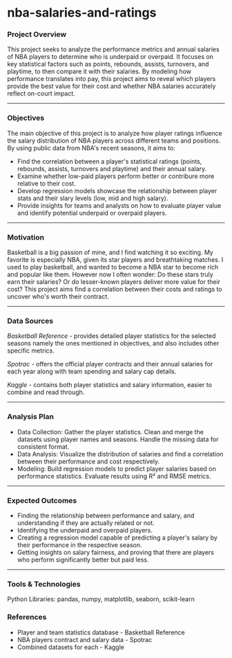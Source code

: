 # nba-salaries-and-ratings

### Project Overview

This project seeks to analyze the performance metrics and annual salaries of NBA players to determine who is underpaid or overpaid. It focuses on key statistical factors such as points, rebounds, assists, turnovers, and playtime, to then compare it with their salaries. By modeling how performance translates into pay, this project aims to reveal which players provide the best value for their cost and whether NBA salaries accurately reflect on-court impact.

---

### Objectives

The main objective of this project is to analyze how player ratings influence the salary distribution of NBA players across different teams and positions. By using public data from NBA's recent seasons, it aims to:

- Find the correlation between a player's statistical ratings (points, rebounds, assists, turnovers and playtime) and their annual salary.
- Examine whether low-paid players perform better or contribure more relative to their cost.
- Develop regression models showcase the relationship between player stats and their slary levels (low, mid and high salary).
- Provide insights for teams and analysts on how to evaluate player value and identify potential underpaid or overpaid players.

---

### Motivation

Basketball is a big passion of mine, and I find watching it so exciting. My favorite is especially NBA, given its star players and breathtaking matches. I used to play basketball, and wanted to become a NBA star to become rich and popular like them. However now I often wonder: Do these stars truly earn their salaries? Or do lesser-known players deliver more value for their cost? This project aims find a correlation between their costs and ratings to uncover who's worth their contract.

---

### Data Sources

*Basketball Reference* - provides detailed player statistics for the selected seasons namely the ones mentioned in objectives, and also includes other specific metrics.

*Spotrac* - offers the official player contracts and their annual salaries for each year along with team spending and salary cap details.

*Kaggle* - contains both player statistics and salary information, easier to combine and read through.

---

### Analysis Plan

- Data Collection: Gather the player statistics. Clean and merge the datasets using player names and seasons. Handle the missing data for consistent format.
- Data Analysis: Visualize the distribution of salaries and find a correlation between their performance and cost respectively.
- Modeling: Build regression models to predict player salaries based on performance statistics. Evaluate results using R² and RMSE metrics.

---

### Expected Outcomes

- Finding the relationship between performance and salary, and understanding if they are actually related or not.
- Identifying the underpaid and overpaid players.
- Creating a regression model capable of predicting a player's salary by their performance in the respective season.
- Getting insights on salary fairness, and proving that there are players who perform significantly better but paid less.

---

### Tools & Technologies

Python Libraries: pandas, numpy, matplotlib, seaborn, scikit-learn

### References

- Player and team statistics database - Basketball Reference
- NBA players contract and salary data - Spotrac
- Combined datasets for each - Kaggle
